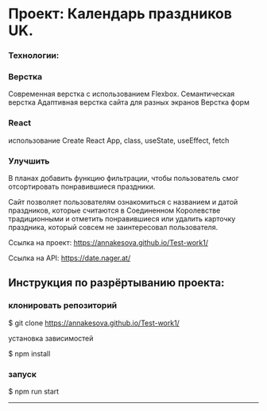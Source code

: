 # Проект: Календарь праздников UK. 

### Технологии:

### Верстка
Современная верстка с использованием Flexbox. Семантическая верстка Адаптивная верстка сайта для разных экранов Верстка форм 

### React
использование Create React App, class, useState, useEffect, fetch

### Улучшить
В планах добавить функцию фильтрации, чтобы пользователь смог отсортировать понравившиеся праздники.

Сайт позволяет пользователям ознакомиться с названием и датой праздников, которые считаются в Соединенном Королевстве традиционными и отметить понравившиеся или удалить карточку праздника, который совсем не заинтересовал пользователя. 

Ссылка на проект: https://annakesova.github.io/Test-work1/

Ссылка на API: https://date.nager.at/

## Инструкция по разрёртыванию проекта:
### клонировать репозиторий
$ git clone  https://annakesova.github.io/Test-work1/

установка зависимостей

$ npm install

### запуск

$ npm run start

------
